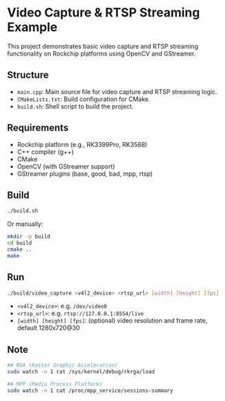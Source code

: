 # Video Capture & RTSP Streaming Example

This project demonstrates basic video capture and RTSP streaming functionality on Rockchip platforms using OpenCV and GStreamer.

## Structure

- `main.cpp`: Main source file for video capture and RTSP streaming logic.
- `CMakeLists.txt`: Build configuration for CMake.
- `build.sh`: Shell script to build the project.

## Requirements

- Rockchip platform (e.g., RK3399Pro, RK3588)
- C++ compiler (g++)
- CMake
- OpenCV (with GStreamer support)
- GStreamer plugins (base, good, bad, mpp, rtsp)

## Build

```sh
./build.sh
```

Or manually:

```sh
mkdir -p build
cd build
cmake ..
make
```

## Run

```sh
./build/video_capture <v4l2_device> <rtsp_url> [width] [height] [fps]
```

- `<v4l2_device>`: e.g. `/dev/video0`
- `<rtsp_url>`: e.g. `rtsp://127.0.0.1:8554/live`
- `[width] [height] [fps]`: (optional) video resolution and frame rate, default 1280x720@30


## Note

```sh
## RGA (Raster Graphic Acceleration)
sudo watch -n 1 cat /sys/kernel/debug/rkrga/load

## MPP (Media Process Platform)
sudo watch -n 1 cat /proc/mpp_service/sessions-summary
```
